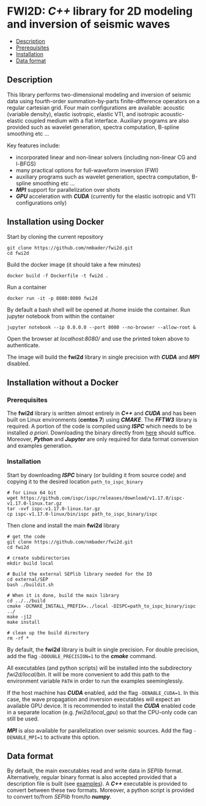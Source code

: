 # FWI2D: **_C++_** library for 2D modeling and inversion of seismic waves

- [Description](#Description)
- [Prerequisites](#Prerequisites)
- [Installation](#Installation)
- [Data format](#Data-format)

## Description

This library performs two-dimensional modeling and inversion of seismic data using fourth-order summation-by-parts finite-difference operators on a regular cartesian grid. Four main configurations are available: acoustic (variable density), elastic isotropic, elastic VTI, and isotropic acoustic-elastic coupled medium with a flat interface. Auxiliary programs are also provided such as wavelet generation, spectra computation, B-spline smoothing etc ...

Key features include:

* incorporated linear and non-linear solvers (including non-linear CG and l-BFGS)
* many practical options for full-waveform inversion (FWI)
* auxiliary programs such as wavelet generation, spectra computation, B-spline smoothing etc ...
* **_MPI_** support for parallelization over shots
* **_GPU_** acceleration with **_CUDA_** (currently for the elastic isotropic and VTI configurations only)

## Installation using Docker

Start by cloning the current repository
```
git clone https://github.com/nmbader/fwi2d.git
cd fwi2d
```

Build the docker image (it should take a few minutes)
```
docker build -f Dockerfile -t fwi2d .
```

Run a container
```
docker run -it -p 8080:8080 fwi2d
```

By default a bash shell will be opened at /home inside the container.
Run jupyter notebook from within the container
```
jupyter notebook --ip 0.0.0.0 --port 8080 --no-browser --allow-root &
```

Open the browser at *localhost:8080/​* and use the printed token above to authenticate.

The image will build the **fwi2d** library in single precision with **_CUDA_** and **_MPI_** disabled.

## Installation without a Docker

### Prerequisites

The **fwi2d** library is written almost entirely in **_C++_** and **_CUDA_** and has been built on Linux environments (**centos 7**) using **_CMAKE_**. The **_FFTW3_** library is required. A portion of the code is compiled using **_ISPC_** which needs to be installed *a priori*. Downloading the binary directly from [here](https://ispc.github.io/) should suffice. Moreover, **_Python_** and **_Jupyter_** are only required for data format conversion and examples generation.

### Installation

Start by downloading **_ISPC_** binary (or building it from source code) and copying it to the desired location `path_to_ispc_binary`
```
# for Linux 64 bit
wget https://github.com/ispc/ispc/releases/download/v1.17.0/ispc-v1.17.0-linux.tar.gz
tar -xvf ispc-v1.17.0-linux.tar.gz
cp ispc-v1.17.0-linux/bin/ispc path_to_ispc_binary/ispc
```

Then clone and install the main **fwi2d** library
```
# get the code
git clone https://github.com/nmbader/fwi2d.git
cd fwi2d

# create subdirectories
mkdir build local

# Build the external SEPlib library needed for the IO
cd external/SEP
bash ./buildit.sh

# When it is done, build the main library
cd ../../build
cmake -DCMAKE_INSTALL_PREFIX=../local -DISPC=path_to_ispc_binary/ispc ../
make -j12
make install

# clean up the build directory
rm -rf *
```
By default, the **fwi2d** library is built in single precision. For double precision, add the flag `-DDOUBLE_PRECISION=1`
 to the **_cmake_** command. 

All executables (and python scripts) will be installed into the subdirectory *fwi2d/local/bin*. It will be more convenient to add this path to the environment variable `PATH` in order to run the examples seeminglessly.

If the host machine has **_CUDA_** enabled, add the flag `-DENABLE_CUDA=1`. In this case, the wave propagation and inversion executables will expect an available GPU device. It is recommended to install the **_CUDA_** enabled code in a separate location (e.g. *fwi2d/local_gpu*) so that the CPU-only code can still be used.

**_MPI_** is also available for parallelization over seismic sources. Add the flag `-DENABLE_MPI=1` to activate this option.


## Data format

By default, the main executables read and write data in *SEPlib* format. Alternatively, regular binary format is also accepted provided that a description file is built (see [examples](https://github.com/nmbader/fwi2d/tree/master/examples)). A **_C++_** executable is provided to convert between these two formats. Moreover, a python script is provided to convert to/from *SEPlib* from/to **_numpy_**.
